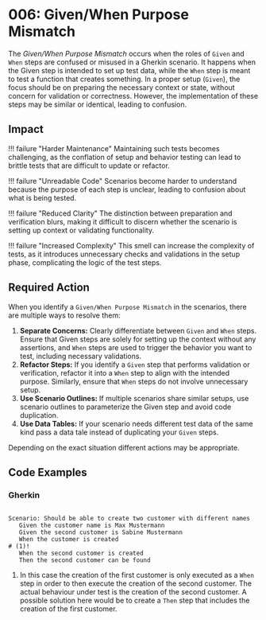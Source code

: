 # 006: Given/When Purpose Mismatch

The *Given/When Purpose Mismatch* occurs when the roles of `Given` and `When` steps are confused or misused in a Gherkin scenario. It happens when the Given step is intended to set up test data, while the `When` step is meant to test a function that creates something. In a proper setup (`Given`), the focus should be on preparing the necessary context or state, without concern for validation or correctness. However, the implementation of these steps may be similar or identical, leading to confusion.

## Impact

!!! failure "Harder Maintenance"
    Maintaining such tests becomes challenging, as the conflation of setup and behavior testing can lead to brittle tests that are difficult to update or refactor.

!!! failure "Unreadable Code"
    Scenarios become harder to understand because the purpose of each step is unclear, leading to confusion about what is being tested.

!!! failure "Reduced Clarity"
    The distinction between preparation and verification blurs, making it difficult to discern whether the scenario is setting up context or validating functionality.

!!! failure "Increased Complexity"
    This smell can increase the complexity of tests, as it introduces unnecessary checks and validations in the setup phase, complicating the logic of the test steps.

## Required Action
When you identify a `Given/When Purpose Mismatch` in the scenarios, there are multiple ways to resolve them:

1. **Separate Concerns:** Clearly differentiate between `Given` and `When` steps. Ensure that Given steps are solely for setting up the context without any assertions, and `When` steps are used to trigger the behavior you want to test, including necessary validations.
2. **Refactor Steps:** If you identify a `Given` step that performs validation or verification, refactor it into a `When` step to align with the intended purpose. Similarly, ensure that `When` steps do not involve unnecessary setup.
3. **Use Scenario Outlines:** If multiple scenarios share similar setups, use scenario outlines to parameterize the Given step and avoid code duplication.
4. **Use Data Tables:** If your scenario needs different test data of the same kind pass a data tale instead of duplicating your `Given` steps.

Depending on the exact situation different actions may be appropriate.

## Code Examples
### Gherkin
```gherkin title="Customer.feature"

Scenario: Should be able to create two customer with different names
   Given the customer name is Max Mustermann
   Given the second customer is Sabine Mustermann
   When the customer is created
# (1)!
   When the second customer is created
   Then the second customer can be found
```

1. In this case the creation of the first customer is only executed as a `When` step in order to then execute the creation of the second customer. The actual behaviour under test is the creation of the second customer. A possible solution here would be to create a `Then` step that includes the creation of the first customer.
